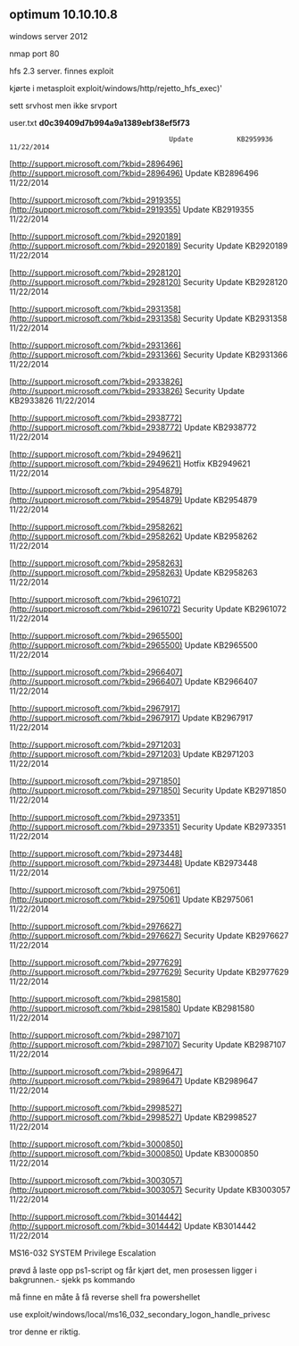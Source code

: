 ## optimum 10.10.10.8

windows server 2012

nmap port 80

hfs 2.3 server. finnes exploit

kjørte i metasploit exploit/windows/http/rejetto\_hfs\_exec\)'

sett srvhost men ikke srvport

user.txt **d0c39409d7b994a9a1389ebf38ef5f73**

```
                                        Update           KB2959936  11/22/2014
```

[http://support.microsoft.com/?kbid=2896496](http://support.microsoft.com/?kbid=2896496)  Update           KB2896496  11/22/2014

[http://support.microsoft.com/?kbid=2919355](http://support.microsoft.com/?kbid=2919355)  Update           KB2919355  11/22/2014

[http://support.microsoft.com/?kbid=2920189](http://support.microsoft.com/?kbid=2920189)  Security Update  KB2920189  11/22/2014

[http://support.microsoft.com/?kbid=2928120](http://support.microsoft.com/?kbid=2928120)  Security Update  KB2928120  11/22/2014

[http://support.microsoft.com/?kbid=2931358](http://support.microsoft.com/?kbid=2931358)  Security Update  KB2931358  11/22/2014

[http://support.microsoft.com/?kbid=2931366](http://support.microsoft.com/?kbid=2931366)  Security Update  KB2931366  11/22/2014

[http://support.microsoft.com/?kbid=2933826](http://support.microsoft.com/?kbid=2933826)  Security Update  KB2933826  11/22/2014

[http://support.microsoft.com/?kbid=2938772](http://support.microsoft.com/?kbid=2938772)  Update           KB2938772  11/22/2014

[http://support.microsoft.com/?kbid=2949621](http://support.microsoft.com/?kbid=2949621)  Hotfix           KB2949621  11/22/2014

[http://support.microsoft.com/?kbid=2954879](http://support.microsoft.com/?kbid=2954879)  Update           KB2954879  11/22/2014

[http://support.microsoft.com/?kbid=2958262](http://support.microsoft.com/?kbid=2958262)  Update           KB2958262  11/22/2014

[http://support.microsoft.com/?kbid=2958263](http://support.microsoft.com/?kbid=2958263)  Update           KB2958263  11/22/2014

[http://support.microsoft.com/?kbid=2961072](http://support.microsoft.com/?kbid=2961072)  Security Update  KB2961072  11/22/2014

[http://support.microsoft.com/?kbid=2965500](http://support.microsoft.com/?kbid=2965500)  Update           KB2965500  11/22/2014

[http://support.microsoft.com/?kbid=2966407](http://support.microsoft.com/?kbid=2966407)  Update           KB2966407  11/22/2014

[http://support.microsoft.com/?kbid=2967917](http://support.microsoft.com/?kbid=2967917)  Update           KB2967917  11/22/2014

[http://support.microsoft.com/?kbid=2971203](http://support.microsoft.com/?kbid=2971203)  Update           KB2971203  11/22/2014

[http://support.microsoft.com/?kbid=2971850](http://support.microsoft.com/?kbid=2971850)  Security Update  KB2971850  11/22/2014

[http://support.microsoft.com/?kbid=2973351](http://support.microsoft.com/?kbid=2973351)  Security Update  KB2973351  11/22/2014

[http://support.microsoft.com/?kbid=2973448](http://support.microsoft.com/?kbid=2973448)  Update           KB2973448  11/22/2014

[http://support.microsoft.com/?kbid=2975061](http://support.microsoft.com/?kbid=2975061)  Update           KB2975061  11/22/2014

[http://support.microsoft.com/?kbid=2976627](http://support.microsoft.com/?kbid=2976627)  Security Update  KB2976627  11/22/2014

[http://support.microsoft.com/?kbid=2977629](http://support.microsoft.com/?kbid=2977629)  Security Update  KB2977629  11/22/2014

[http://support.microsoft.com/?kbid=2981580](http://support.microsoft.com/?kbid=2981580)  Update           KB2981580  11/22/2014

[http://support.microsoft.com/?kbid=2987107](http://support.microsoft.com/?kbid=2987107)  Security Update  KB2987107  11/22/2014

[http://support.microsoft.com/?kbid=2989647](http://support.microsoft.com/?kbid=2989647)  Update           KB2989647  11/22/2014

[http://support.microsoft.com/?kbid=2998527](http://support.microsoft.com/?kbid=2998527)  Update           KB2998527  11/22/2014

[http://support.microsoft.com/?kbid=3000850](http://support.microsoft.com/?kbid=3000850)  Update           KB3000850  11/22/2014

[http://support.microsoft.com/?kbid=3003057](http://support.microsoft.com/?kbid=3003057)  Security Update  KB3003057  11/22/2014

[http://support.microsoft.com/?kbid=3014442](http://support.microsoft.com/?kbid=3014442)  Update           KB3014442  11/22/2014

MS16-032 SYSTEM Privilege Escalation

prøvd å laste opp ps1-script og får kjørt det, men prosessen ligger i bakgrunnen.- sjekk ps kommando

må finne en måte å få reverse shell fra powershellet

use exploit/windows/local/ms16\_032\_secondary\_logon\_handle\_privesc 

tror denne er riktig. 

